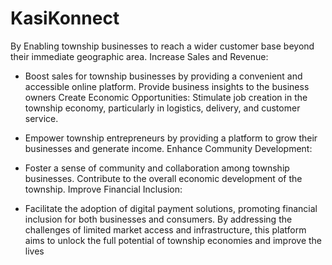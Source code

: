 # KasiKonnect

By Enabling township businesses to reach a wider customer base beyond their immediate geographic area. Increase Sales and Revenue: 
- Boost sales for township businesses by providing a convenient and accessible online platform. Provide business insights to the business owners Create Economic Opportunities: Stimulate job creation in the township economy, particularly in logistics, delivery, and customer service.
* Empower township entrepreneurs by providing a platform to grow their businesses and generate income. Enhance Community Development:
* Foster a sense of community and collaboration among township businesses. Contribute to the overall economic development of the township. Improve Financial Inclusion:

* Facilitate the adoption of digital payment solutions, promoting financial inclusion for both businesses and consumers. By addressing the challenges of limited market access and infrastructure, this platform aims to unlock the full potential of township economies and improve the lives
